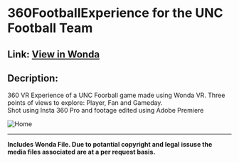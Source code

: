 # 360FootballExperience for the UNC Football Team

## Link: [View in Wonda](https://player.wondavr.com/p/07069db5-2bf1-4443-a244-45fa18f765aa#home)

## Decription: 
360 VR Experience of a UNC Foorball game made using Wonda VR. Three points of views to explore: Player, Fan and Gameday.  
Shot using Insta 360 Pro and footage edited using Adobe Premiere

![Home](homescr.PNG)

*** 
**Includes Wonda File. Due to potantial copyright and legal issuse the media files associated are at a per request basis.**
